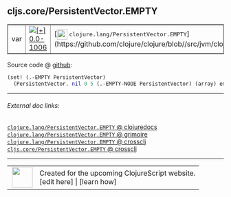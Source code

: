 ## cljs.core/PersistentVector.EMPTY



 <table border="1">
<tr>
<td>var</td>
<td><a href="https://github.com/cljsinfo/cljs-api-docs/tree/0.0-1006"><img valign="middle" alt="[+] 0.0-1006" title="Added in 0.0-1006" src="https://img.shields.io/badge/+-0.0--1006-lightgrey.svg"></a> </td>
<td>
[<img height="24px" valign="middle" src="http://i.imgur.com/1GjPKvB.png"> <samp>clojure.lang/PersistentVector.EMPTY</samp>](https://github.com/clojure/clojure/blob//src/jvm/clojure/lang/PersistentVector.java)
</td>
</tr>
</table>









Source code @ [github](https://github.com/clojure/clojurescript/blob/r1.7.48/src/main/cljs/cljs/core.cljs#L4895-L4896):

```clj
(set! (.-EMPTY PersistentVector)
  (PersistentVector. nil 0 5 (.-EMPTY-NODE PersistentVector) (array) empty-ordered-hash))
```

<!--
Repo - tag - source tree - lines:

 <pre>
clojurescript @ r1.7.48
└── src
    └── main
        └── cljs
            └── cljs
                └── <ins>[core.cljs:4895-4896](https://github.com/clojure/clojurescript/blob/r1.7.48/src/main/cljs/cljs/core.cljs#L4895-L4896)</ins>
</pre>

-->

---



###### External doc links:

[`clojure.lang/PersistentVector.EMPTY` @ clojuredocs](http://clojuredocs.org/clojure.lang/PersistentVector.EMPTY)<br>
[`clojure.lang/PersistentVector.EMPTY` @ grimoire](http://conj.io/store/v1/org.clojure/clojure/1.7.0-beta3/clj/clojure.lang/PersistentVector.EMPTY/)<br>
[`clojure.lang/PersistentVector.EMPTY` @ crossclj](http://crossclj.info/fun/clojure.lang/PersistentVector.EMPTY.html)<br>
[`cljs.core/PersistentVector.EMPTY` @ crossclj](http://crossclj.info/fun/cljs.core.cljs/PersistentVector.EMPTY.html)<br>

---

 <table>
<tr><td>
<img valign="middle" align="right" width="48px" src="http://i.imgur.com/Hi20huC.png">
</td><td>
Created for the upcoming ClojureScript website.<br>
[edit here] | [learn how]
</td></tr></table>

[edit here]:https://github.com/cljsinfo/cljs-api-docs/blob/master/cljsdoc/cljs.core_PersistentVectorDOTEMPTY.cljsdoc
[learn how]:https://github.com/cljsinfo/cljs-api-docs/wiki/cljsdoc-files

<!--

This information was too distracting to show to readers, but I'll leave it
commented here since it is helpful to:

- pretty-print the data used to generate this document
- and show how to retrieve that data



The API data for this symbol:

```clj
{:ns "cljs.core",
 :name "PersistentVector.EMPTY",
 :history [["+" "0.0-1006"]],
 :parent-type "PersistentVector",
 :type "var",
 :full-name-encode "cljs.core_PersistentVectorDOTEMPTY",
 :source {:code "(set! (.-EMPTY PersistentVector)\n  (PersistentVector. nil 0 5 (.-EMPTY-NODE PersistentVector) (array) empty-ordered-hash))",
          :title "Source code",
          :repo "clojurescript",
          :tag "r1.7.48",
          :filename "src/main/cljs/cljs/core.cljs",
          :lines [4895 4896]},
 :full-name "cljs.core/PersistentVector.EMPTY",
 :clj-symbol "clojure.lang/PersistentVector.EMPTY"}

```

Retrieve the API data for this symbol:

```clj
;; from Clojure REPL
(require '[clojure.edn :as edn])
(-> (slurp "https://raw.githubusercontent.com/cljsinfo/cljs-api-docs/catalog/cljs-api.edn")
    (edn/read-string)
    (get-in [:symbols "cljs.core/PersistentVector.EMPTY"]))
```

-->
